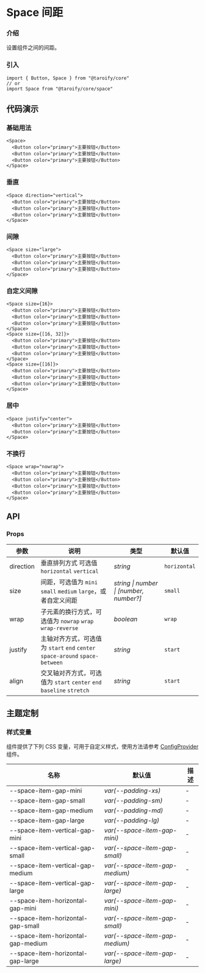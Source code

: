 # Space 间距

### 介绍

设置组件之间的间距。

### 引入

```tsx
import { Button, Space } from "@taroify/core"
// or
import Space from "@taroify/core/space"
```

## 代码演示

### 基础用法

```tsx
<Space>
  <Button color="primary">主要按钮</Button>
  <Button color="primary">主要按钮</Button>
  <Button color="primary">主要按钮</Button>
</Space>
```

### 垂直

```tsx
<Space direction="vertical">
  <Button color="primary">主要按钮</Button>
  <Button color="primary">主要按钮</Button>
  <Button color="primary">主要按钮</Button>
</Space>
```
### 间隙

```tsx
<Space size="large">
  <Button color="primary">主要按钮</Button>
  <Button color="primary">主要按钮</Button>
  <Button color="primary">主要按钮</Button>
</Space>
```

### 自定义间隙

```tsx
<Space size={16}>
  <Button color="primary">主要按钮</Button>
  <Button color="primary">主要按钮</Button>
  <Button color="primary">主要按钮</Button>
</Space>
<Space size={[16, 32]}>
  <Button color="primary">主要按钮</Button>
  <Button color="primary">主要按钮</Button>
  <Button color="primary">主要按钮</Button>
</Space>
<Space size={[16]}>
  <Button color="primary">主要按钮</Button>
  <Button color="primary">主要按钮</Button>
  <Button color="primary">主要按钮</Button>
</Space>
```

### 居中

```tsx
<Space justify="center">
  <Button color="primary">主要按钮</Button>
  <Button color="primary">主要按钮</Button>
</Space>
```

### 不换行

```tsx
<Space wrap="nowrap">
  <Button color="primary">主要按钮</Button>
  <Button color="primary">主要按钮</Button>
  <Button color="primary">主要按钮</Button>
  <Button color="primary">主要按钮</Button>
</Space>
```


## API

### Props

| 参数 | 说明 | 类型 | 默认值 |
| --- | --- | --- | --- |
| direction | 垂直排列方式 可选值 `horizontal` `vertical` | _string_ | `horizontal` |
| size | 间距，可选值为 `mini` `small` `medium` `large`，或者自定义间距 | _string \| number \| [number, number?]_ | `small` |
| wrap | 子元素的换行方式，可选值为 `nowrap` `wrap` `wrap-reverse` | _boolean_ | `wrap` |
| justify | 主轴对齐方式，可选值为 `start` `end` `center` `space-around` `space-between` | _string_ | `start` |
| align | 交叉轴对齐方式，可选值为 `start` `center` `end` `baseline` `stretch` | _string_ | `start` |

## 主题定制

### 样式变量

组件提供了下列 CSS 变量，可用于自定义样式，使用方法请参考 [ConfigProvider](/components/config-provider/) 组件。

| 名称                                 | 默认值                            | 描述  |
|------------------------------------|--------------------------------|-----|
| --space-item-gap-mini              | _var(--padding-xs)_            | -   |
| --space-item-gap-small             | _var(--padding-sm)_            | -   |
| --space-item-gap-medium            | _var(--padding-md)_            | -   |
| --space-item-gap-large             | _var(--padding-lg)_            | -   |
| --space-item-vertical-gap-mini     | _var(--space-item-gap-mini)_   | -   |
| --space-item-vertical-gap-small    | _var(--space-item-gap-small)_  | -   |
| --space-item-vertical-gap-medium   | _var(--space-item-gap-medium)_ | -   |
| --space-item-vertical-gap-large    | _var(--space-item-gap-large)_  | -   |
| --space-item-horizontal-gap-mini   | _var(--space-item-gap-mini)_   | -   |
| --space-item-horizontal-gap-small  | _var(--space-item-gap-small)_  | -   |
| --space-item-horizontal-gap-medium | _var(--space-item-gap-medium)_ | -   |
| --space-item-horizontal-gap-large  | _var(--space-item-gap-large)_  | -   |
